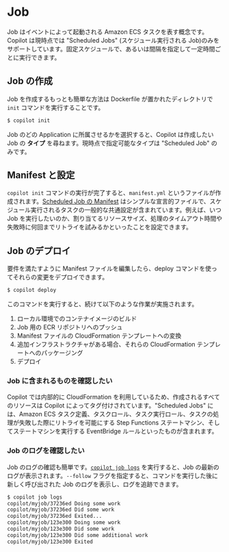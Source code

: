# Job

Job はイベントによって起動される Amazon ECS タスクを表す概念です。Copilot は現時点では "Scheduled Jobs" (スケジュール実行される Job)のみをサポートしています。固定スケジュールで、あるいは間隔を指定して一定時間ごとに実行できます。

## Job の作成

Job を作成するもっとも簡単な方法は Dockerfile が置かれたディレクトリで `init` コマンドを実行することです。

```bash
$ copilot init
```

Job のどの Application に所属させるかを選択すると、Copilot は作成したい Job の __タイプ__ を尋ねます。現時点で指定可能なタイプは "Scheduled Job" のみです。

## Manifest と設定

`copilot init` コマンドの実行が完了すると、`manifest.yml` というファイルが作成されます。[Scheduled Job の Manifest](../manifest/scheduled-job.ja.md) はシンプルな宣言的ファイルで、スケジュール実行されるタスクの一般的な共通設定が含まれています。例えば、いつ Job を実行したいのか、割り当てるリソースサイズ、処理のタイムアウト時間や失敗時に何回までリトライを試みるかといったことを設定できます。

## Job のデプロイ

要件を満たすように Manifest ファイルを編集したら、deploy コマンドを使ってそれらの変更をデプロイできます。

```bash
$ copilot deploy
```

このコマンドを実行すると、続けて以下のような作業が実施されます。

1. ローカル環境でのコンテナイメージのビルド  
2. Job 用の ECR リポジトリへのプッシュ
3. Manifest ファイルの CloudFormation テンプレートへの変換  
4. 追加インフラストラクチャがある場合、それらの CloudFormation テンプレートへのパッケージング  
5. デプロイ

### Job に含まれるものを確認したい

Copilot では内部的に CloudFormation を利用しているため、作成されるすべてのリソースは Copilot によってタグ付けされています。"Scheduled Jobs" には、Amazon ECS タスク定義、タスクロール、タスク実行ロール、タスクの処理が失敗した際にリトライを可能にする Step Functions ステートマシン、そしてステートマシンを実行する EventBridge ルールといったものが含まれます。

### Job のログを確認したい

Job のログの確認も簡単です。[`copilot job logs`](../commands/job-log.ja.md) を実行すると、Job の最新のログが表示されます。`--follow` フラグを指定すると、コマンドを実行した後に新しく呼び出された Job のログを表示し、ログを追跡できます。

```bash
$ copilot job logs
copilot/myjob/37236ed Doing some work
copilot/myjob/37236ed Did some work
copilot/myjob/37236ed Exited...
copilot/myjob/123e300 Doing some work
copilot/myjob/123e300 Did some work
copilot/myjob/123e300 Did some additional work
copilot/myjob/123e300 Exited
```
